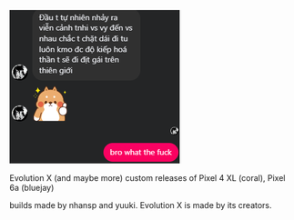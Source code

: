 ![](ext.png)

Evolution X (and maybe more) custom releases of Pixel 4 XL (coral), Pixel 6a (bluejay)

builds made by nhansp and yuuki. Evolution X is made by its creators.
